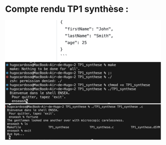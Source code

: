 # Compte rendu TP1 synthèse : 
![whatever](capture)
![whatever](synthese1.png)
![whatever](TPinfo_q2.png)

